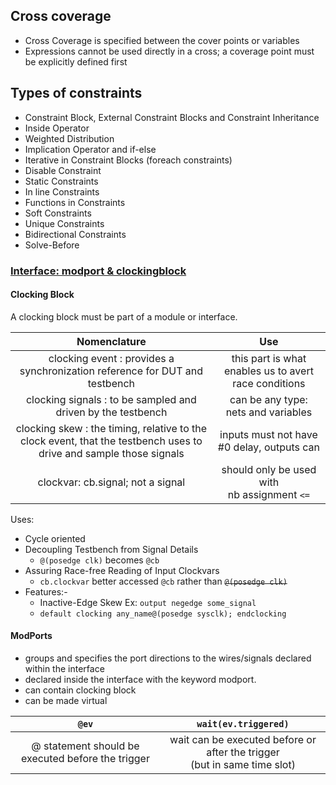 ## Cross coverage
* Cross Coverage is specified between the cover points or variables
* Expressions cannot be used directly in a cross; a coverage point must be explicitly defined first
## Types of constraints

- Constraint Block, External Constraint Blocks and Constraint Inheritance
- Inside Operator
- Weighted Distribution
- Implication Operator and if-else
- Iterative in Constraint Blocks (foreach constraints)
- Disable Constraint
- Static Constraints
- In line Constraints
- Functions in Constraints
- Soft Constraints
- Unique Constraints
- Bidirectional Constraints
- Solve-Before

### [Interface: modport & clockingblock](http://www.verilab.com/files/paper51_taming_tb_timing_FINAL_fixes.pdf)
#### Clocking Block
A clocking block must be part of a module or interface.

Nomenclature|Use
:-:|:-:
clocking event   : provides a synchronization reference for DUT and testbench | this part is what enables us to avert race conditions
clocking signals : to be sampled and driven by the testbench | can be any type: <br> nets and variables
clocking skew    : the timing, relative to the clock event, that the testbench uses to drive and sample those signals | inputs must not have #0 delay, outputs can
clockvar: cb.signal; not a signal | should only be used with <br> nb assignment `<=`

Uses:
- Cycle oriented
- Decoupling Testbench from Signal Details
  - `@(posedge clk)` becomes `@cb`
- Assuring Race-free Reading of Input Clockvars
  - `cb.clockvar` better accessed `@cb` rather than ~~`@(posedge clk)`~~
- Features:-
  - Inactive-Edge Skew Ex: `output negedge some_signal`
  - `default clocking any_name@(posedge sysclk); endclocking`

#### ModPorts
- groups and specifies the port directions to the wires/signals declared within the interface
- declared inside the interface with the keyword modport.
- can contain clocking block
- can be made virtual

`@ev` | `wait(ev.triggered)`
:-:|:-:
@ statement should be executed before the trigger|wait can be executed before or after the trigger <br> (but in same time slot)
